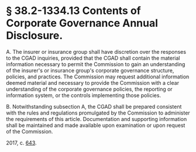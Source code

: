 # § 38.2-1334.13 Contents of Corporate Governance Annual Disclosure.

<p>A. The insurer or insurance group shall have discretion over the responses to the CGAD inquiries, provided that the CGAD shall contain the material information necessary to permit the Commission to gain an understanding of the insurer's or insurance group's corporate governance structure, policies, and practices. The Commission may request additional information deemed material and necessary to provide the Commission with a clear understanding of the corporate governance policies, the reporting or information system, or the controls implementing those policies.</p><p>B. Notwithstanding subsection A, the CGAD shall be prepared consistent with the rules and regulations promulgated by the Commission to administer the requirements of this article. Documentation and supporting information shall be maintained and made available upon examination or upon request of the Commission.</p><p>2017, c. <a href='http://lis.virginia.gov/cgi-bin/legp604.exe?171+ful+CHAP0643'>643</a>.</p>